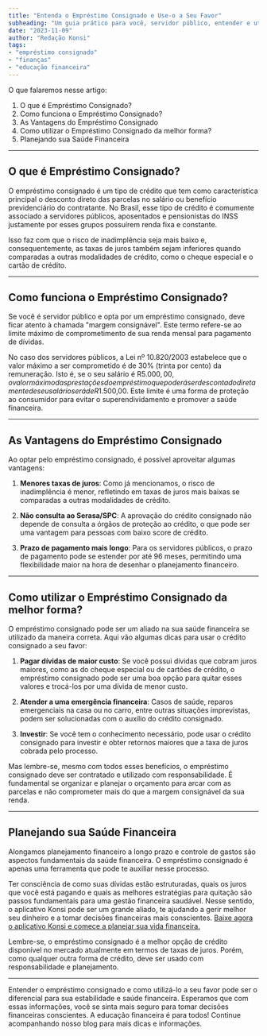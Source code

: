 ```yaml
---
title: "Entenda o Empréstimo Consignado e Use-o a Seu Favor"
subheading: "Um guia prático para você, servidor público, entender e utilizar da melhor forma o crédito consignado"
date: "2023-11-09"
author: "Redação Konsi"
tags:
- "empréstimo consignado"
- "finanças"
- "educação financeira"
---
```


O que falaremos nesse artigo:

1. O que é Empréstimo Consignado?
2. Como funciona o Empréstimo Consignado?
3. As Vantagens do Empréstimo Consignado
4. Como utilizar o Empréstimo Consignado da melhor forma?
5. Planejando sua Saúde Financeira

---
## **O que é Empréstimo Consignado?**

O empréstimo consignado é um tipo de crédito que tem como característica principal o desconto direto das parcelas no salário ou benefício previdenciário do contratante. No Brasil, esse tipo de crédito é comumente associado a servidores públicos, aposentados e pensionistas do INSS justamente por esses grupos possuírem renda fixa e constante.

Isso faz com que o risco de inadimplência seja mais baixo e, consequentemente, as taxas de juros também sejam inferiores quando comparadas a outras modalidades de crédito, como o cheque especial e o cartão de crédito.

---
## **Como funciona o Empréstimo Consignado?**

Se você é servidor público e opta por um empréstimo consignado, deve ficar atento à chamada "margem consignável". Este termo refere-se ao limite máximo de comprometimento de sua renda mensal para pagamento de dívidas.

No caso dos servidores públicos, a Lei nº 10.820/2003 estabelece que o valor máximo a ser comprometido é de 30% (trinta por cento) da remuneração. Isto é, se o seu salário é R$5.000,00, o valor máximo das prestações do empréstimo que poderá ser descontado diretamente de seu salário será de R$1.500,00. Este limite é uma forma de proteção ao consumidor para evitar o superendividamento e promover a saúde financeira.

---
## **As Vantagens do Empréstimo Consignado**

Ao optar pelo empréstimo consignado, é possível aproveitar algumas vantagens:

1. **Menores taxas de juros**: Como já mencionamos, o risco de inadimplência é menor, refletindo em taxas de juros mais baixas se comparadas a outras modalidades de crédito.

2. **Não consulta ao Serasa/SPC**: A aprovação do crédito consignado não depende de consulta a órgãos de proteção ao crédito, o que pode ser uma vantagem para pessoas com baixo score de crédito.

3. **Prazo de pagamento mais longo**: Para os servidores públicos, o prazo de pagamento pode se estender por até 96 meses, permitindo uma flexibilidade maior na hora de desenhar o planejamento financeiro.

---
## **Como utilizar o Empréstimo Consignado da melhor forma?**

O empréstimo consignado pode ser um aliado na sua saúde financeira se utilizado da maneira correta. Aqui vão algumas dicas para usar o crédito consignado a seu favor:

1. **Pagar dívidas de maior custo**: Se você possui dívidas que cobram juros maiores, como as do cheque especial ou de cartões de crédito, o empréstimo consignado pode ser uma boa opção para quitar esses valores e trocá-los por uma dívida de menor custo.

2. **Atender a uma emergência financeira**: Casos de saúde, reparos emergenciais na casa ou no carro, entre outras situações imprevistas, podem ser solucionadas com o auxílio do crédito consignado.

3. **Investir**: Se você tem o conhecimento necessário, pode usar o crédito consignado para investir e obter retornos maiores que a taxa de juros cobrada pelo processo.

Mas lembre-se, mesmo com todos esses benefícios, o empréstimo consignado deve ser contratado e utilizado com responsabilidade. É fundamental se organizar e planejar o orçamento para arcar com as parcelas e não comprometer mais do que a margem consignável da sua renda.

---
## **Planejando sua Saúde Financeira**

Alongamos planejamento financeiro a longo prazo e controle de gastos são aspectos fundamentais da saúde financeira. O empréstimo consignado é apenas uma ferramenta que pode te auxiliar nesse processo.

Ter consciência de como suas dívidas estão estruturadas, quais os juros que você está pagando e quais as melhores estratégias para quitação são passos fundamentais para uma gestão financeira saudável. Nesse sentido, o aplicativo Konsi pode ser um grande aliado, te ajudando a gerir melhor seu dinheiro e a tomar decisões financeiras mais conscientes. [Baixe agora o aplicativo Konsi e comece a planejar sua vida financeira.](https://konsi.com.br/download)

Lembre-se, o empréstimo consignado é a melhor opção de crédito disponível no mercado atualmente em termos de taxas de juros. Porém, como qualquer outra forma de crédito, deve ser usado com responsabilidade e planejamento.

---

Entender o empréstimo consignado e como utilizá-lo a seu favor pode ser o diferencial para sua estabilidade e saúde financeira. Esperamos que com essas informações, você se sinta mais seguro para tomar decisões financeiras conscientes. A educação financeira é para todos! Continue acompanhando nosso blog para mais dicas e informações.